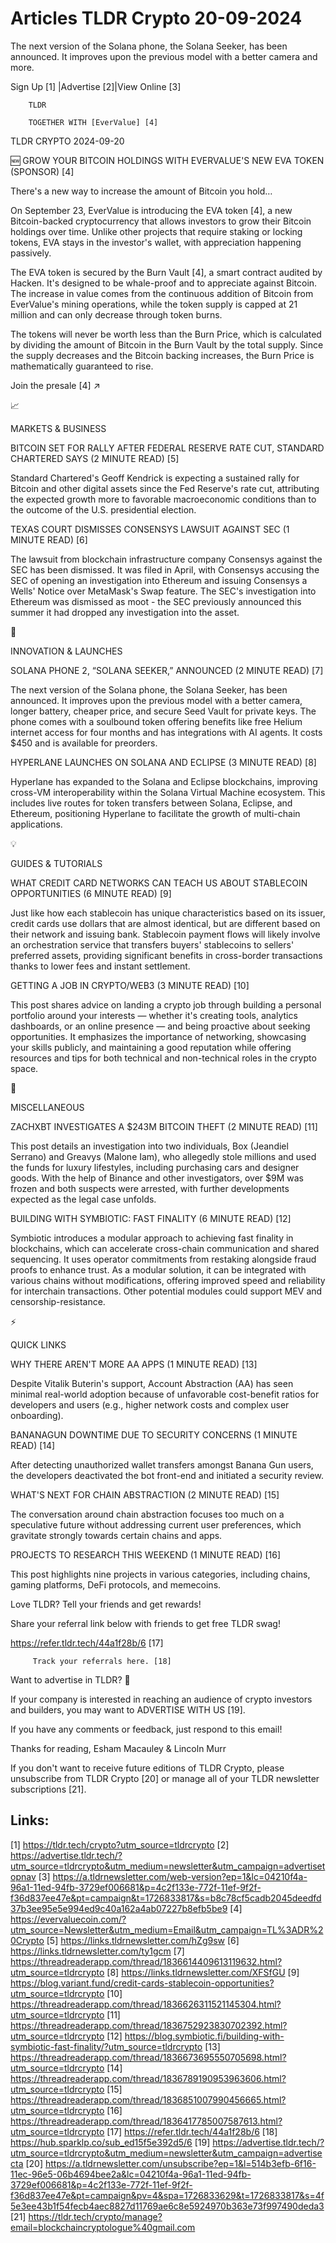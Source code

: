 # Articles TLDR Crypto 20-09-2024

The next version of the Solana phone, the Solana Seeker, has been
announced. It improves upon the previous model with a better camera
and more.  

 Sign Up [1] |Advertise [2]|View Online [3] 

		TLDR 

		TOGETHER WITH [EverValue] [4]

TLDR CRYPTO 2024-09-20

 🆕 GROW YOUR BITCOIN HOLDINGS WITH EVERVALUE'S NEW EVA TOKEN
(SPONSOR) [4] 

 There's a new way to increase the amount of Bitcoin you hold…

On September 23, EverValue is introducing the EVA token [4], a new
Bitcoin-backed cryptocurrency that allows investors to grow their
Bitcoin holdings over time. Unlike other projects that require staking
or locking tokens, EVA stays in the investor's wallet, with
appreciation happening passively.

The EVA token is secured by the Burn Vault [4], a smart contract
audited by Hacken. It's designed to be whale-proof and to appreciate
against Bitcoin. The increase in value comes from the continuous
addition of Bitcoin from EverValue's mining operations, while the
token supply is capped at 21 million and can only decrease through
token burns.

The tokens will never be worth less than the Burn Price, which is
calculated by dividing the amount of Bitcoin in the Burn Vault by the
total supply. Since the supply decreases and the Bitcoin backing
increases, the Burn Price is mathematically guaranteed to rise.

Join the presale [4] ↗️

📈 

MARKETS & BUSINESS

 BITCOIN SET FOR RALLY AFTER FEDERAL RESERVE RATE CUT, STANDARD
CHARTERED SAYS (2 MINUTE READ) [5] 

 Standard Chartered's Geoff Kendrick is expecting a sustained rally
for Bitcoin and other digital assets since the Fed Reserve's rate cut,
attributing the expected growth more to favorable macroeconomic
conditions than to the outcome of the U.S. presidential election. 

 TEXAS COURT DISMISSES CONSENSYS LAWSUIT AGAINST SEC (1 MINUTE READ)
[6] 

 The lawsuit from blockchain infrastructure company Consensys against
the SEC has been dismissed. It was filed in April, with Consensys
accusing the SEC of opening an investigation into Ethereum and issuing
Consensys a Wells' Notice over MetaMask's Swap feature. The SEC's
investigation into Ethereum was dismissed as moot - the SEC previously
announced this summer it had dropped any investigation into the asset.


🚀 

INNOVATION & LAUNCHES

 SOLANA PHONE 2, “SOLANA SEEKER,” ANNOUNCED (2 MINUTE READ) [7] 

 The next version of the Solana phone, the Solana Seeker, has been
announced. It improves upon the previous model with a better camera,
longer battery, cheaper price, and secure Seed Vault for private keys.
The phone comes with a soulbound token offering benefits like free
Helium internet access for four months and has integrations with AI
agents. It costs $450 and is available for preorders. 

 HYPERLANE LAUNCHES ON SOLANA AND ECLIPSE (3 MINUTE READ) [8] 

 Hyperlane has expanded to the Solana and Eclipse blockchains,
improving cross-VM interoperability within the Solana Virtual Machine
ecosystem. This includes live routes for token transfers between
Solana, Eclipse, and Ethereum, positioning Hyperlane to facilitate the
growth of multi-chain applications. 

💡 

GUIDES & TUTORIALS

 WHAT CREDIT CARD NETWORKS CAN TEACH US ABOUT STABLECOIN OPPORTUNITIES
(6 MINUTE READ) [9] 

 Just like how each stablecoin has unique characteristics based on its
issuer, credit cards use dollars that are almost identical, but are
different based on their network and issuing bank. Stablecoin payment
flows will likely involve an orchestration service that transfers
buyers' stablecoins to sellers' preferred assets, providing
significant benefits in cross-border transactions thanks to lower fees
and instant settlement. 

 GETTING A JOB IN CRYPTO/WEB3 (3 MINUTE READ) [10] 

 This post shares advice on landing a crypto job through building a
personal portfolio around your interests — whether it's creating
tools, analytics dashboards, or an online presence — and being
proactive about seeking opportunities. It emphasizes the importance of
networking, showcasing your skills publicly, and maintaining a good
reputation while offering resources and tips for both technical and
non-technical roles in the crypto space. 

🦄 

MISCELLANEOUS

 ZACHXBT INVESTIGATES A $243M BITCOIN THEFT (2 MINUTE READ) [11] 

 This post details an investigation into two individuals, Box
(Jeandiel Serrano) and Greavys (Malone Iam), who allegedly stole
millions and used the funds for luxury lifestyles, including
purchasing cars and designer goods. With the help of Binance and other
investigators, over $9M was frozen and both suspects were arrested,
with further developments expected as the legal case unfolds. 

 BUILDING WITH SYMBIOTIC: FAST FINALITY (6 MINUTE READ) [12] 

 Symbiotic introduces a modular approach to achieving fast finality in
blockchains, which can accelerate cross-chain communication and shared
sequencing. It uses operator commitments from restaking alongside
fraud proofs to enhance trust. As a modular solution, it can be
integrated with various chains without modifications, offering
improved speed and reliability for interchain transactions. Other
potential modules could support MEV and censorship-resistance. 

⚡ 

QUICK LINKS

 WHY THERE AREN'T MORE AA APPS (1 MINUTE READ) [13] 

 Despite Vitalik Buterin's support, Account Abstraction (AA) has seen
minimal real-world adoption because of unfavorable cost-benefit ratios
for developers and users (e.g., higher network costs and complex user
onboarding). 

 BANANAGUN DOWNTIME DUE TO SECURITY CONCERNS (1 MINUTE READ) [14] 

 After detecting unauthorized wallet transfers amongst Banana Gun
users, the developers deactivated the bot front-end and initiated a
security review. 

 WHAT'S NEXT FOR CHAIN ABSTRACTION (2 MINUTE READ) [15] 

 The conversation around chain abstraction focuses too much on a
speculative future without addressing current user preferences, which
gravitate strongly towards certain chains and apps. 

 PROJECTS TO RESEARCH THIS WEEKEND (1 MINUTE READ) [16] 

 This post highlights nine projects in various categories, including
chains, gaming platforms, DeFi protocols, and memecoins. 

Love TLDR? Tell your friends and get rewards!

 Share your referral link below with friends to get free TLDR swag! 

 https://refer.tldr.tech/44a1f28b/6 [17] 

		 Track your referrals here. [18] 

Want to advertise in TLDR? 📰

 If your company is interested in reaching an audience of crypto
investors and builders, you may want to ADVERTISE WITH US [19]. 

 If you have any comments or feedback, just respond to this email! 

Thanks for reading, 
Esham Macauley & Lincoln Murr 

If you don't want to receive future editions of TLDR Crypto, please
unsubscribe from TLDR Crypto [20] or manage all of your TLDR
newsletter subscriptions [21]. 

 

Links:
------
[1] https://tldr.tech/crypto?utm_source=tldrcrypto
[2] https://advertise.tldr.tech/?utm_source=tldrcrypto&utm_medium=newsletter&utm_campaign=advertisetopnav
[3] https://a.tldrnewsletter.com/web-version?ep=1&lc=04210f4a-96a1-11ed-94fb-3729ef006681&p=4c2f133e-772f-11ef-9f2f-f36d837ee47e&pt=campaign&t=1726833817&s=b8c78cf5cadb2045deedfd37b3ee95e5e994ed9c40a162a4ab07227b8efb5be9
[4] https://evervaluecoin.com/?utm_source=Newsletter&utm_medium=Email&utm_campaign=TL%3ADR%20Crypto
[5] https://links.tldrnewsletter.com/hZg9sw
[6] https://links.tldrnewsletter.com/ty1gcm
[7] https://threadreaderapp.com/thread/1836614409613119632.html?utm_source=tldrcrypto
[8] https://links.tldrnewsletter.com/XFSfGU
[9] https://blog.variant.fund/credit-cards-stablecoin-opportunities?utm_source=tldrcrypto
[10] https://threadreaderapp.com/thread/1836626311521145304.html?utm_source=tldrcrypto
[11] https://threadreaderapp.com/thread/1836752923830702392.html?utm_source=tldrcrypto
[12] https://blog.symbiotic.fi/building-with-symbiotic-fast-finality/?utm_source=tldrcrypto
[13] https://threadreaderapp.com/thread/1836673695550705698.html?utm_source=tldrcrypto
[14] https://threadreaderapp.com/thread/1836789190953963606.html?utm_source=tldrcrypto
[15] https://threadreaderapp.com/thread/1836851007990456665.html?utm_source=tldrcrypto
[16] https://threadreaderapp.com/thread/1836417785007587613.html?utm_source=tldrcrypto
[17] https://refer.tldr.tech/44a1f28b/6
[18] https://hub.sparklp.co/sub_ed15f5e392d5/6
[19] https://advertise.tldr.tech/?utm_source=tldrcrypto&utm_medium=newsletter&utm_campaign=advertisecta
[20] https://a.tldrnewsletter.com/unsubscribe?ep=1&l=514b3efb-6f16-11ec-96e5-06b4694bee2a&lc=04210f4a-96a1-11ed-94fb-3729ef006681&p=4c2f133e-772f-11ef-9f2f-f36d837ee47e&pt=campaign&pv=4&spa=1726833629&t=1726833817&s=4f5e3ee43b1f54fecb4aec8827d11769ae6c8e5924970b363e73f997490deda3
[21] https://tldr.tech/crypto/manage?email=blockchaincryptologue%40gmail.com